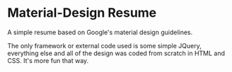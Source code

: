 # Material-Design Resume
A simple resume based on Google's material design guidelines.

The only framework or external code used is some simple JQuery, everything else and all of the design was coded from scratch in HTML and CSS. It's more fun that way.

